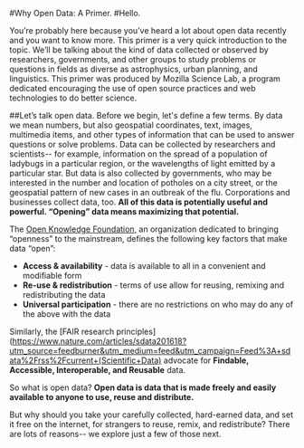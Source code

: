 #Why Open Data: A Primer.
#Hello.

You’re probably here because you’ve heard a lot about open data recently and you want to know more. This primer is a very quick introduction to the topic. We’ll be talking about the kind of data collected or observed by researchers, governments, and other groups to study problems or questions in fields as diverse as astrophysics, urban planning, and linguistics. This primer was produced by Mozilla Science Lab, a program dedicated encouraging the use of open source practices and web technologies to do better science.

##Let’s talk open data.
Before we begin, let's define a few terms.  By data we mean numbers, but also geospatial coordinates, text, images, multimedia items, and other types of information that can be used to answer questions or solve problems. Data can be collected by researchers and scientists-- for example, information on the spread of a population of ladybugs in a particular region, or the wavelengths of light emitted by a particular star. But data is also collected by governments, who may be interested in the number and location of potholes on a city street, or the geospatial pattern of new cases in an outbreak of the flu. Corporations and businesses collect data, too. **All of this data is potentially useful and powerful. “Opening” data means maximizing that potential.**

The [Open Knowledge Foundation](https://okfn.org/), an organization dedicated to bringing “openness” to the mainstream, defines the following key factors that make data “open”:

* **Access & availability** - data is available to all in a convenient and modifiable form
* **Re-use & redistribution** - terms of use allow for reusing, remixing and redistributing the data
* **Universal participation** - there are no restrictions on who may do any of the above with the data

Similarly, the [FAIR research principles](https://www.nature.com/articles/sdata201618?utm_source=feedburner&utm_medium=feed&utm_campaign=Feed%3A+sdata%2Frss%2Fcurrent+(Scientific+Data) advocate for **Findable, Accessible, Interoperable, and Reusable** data.

So what is open data? **Open data is data that is made freely and easily available to anyone to use, reuse and distribute.**

But why should you take your carefully collected, hard-earned data, and set it free on the internet, for strangers to reuse, remix, and redistribute? There are lots of reasons-- we explore just a few of those next.
